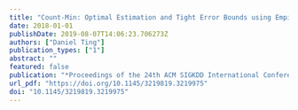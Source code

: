 ```yaml
---
title: "Count-Min: Optimal Estimation and Tight Error Bounds using Empirical Error Distributions"
date: 2018-01-01
publishDate: 2019-08-07T14:06:23.706273Z
authors: ["Daniel Ting"]
publication_types: ["1"]
abstract: ""
featured: false
publication: "*Proceedings of the 24th ACM SIGKDD International Conference on Knowledge Discovery & Data Mining, KDD 2018, London, UK, August 19-23, 2018*"
url_pdf: "https://doi.org/10.1145/3219819.3219975"
doi: "10.1145/3219819.3219975"
---
```


